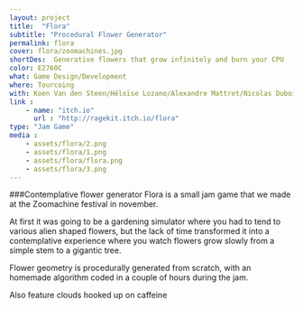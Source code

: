 ```yaml
---
layout: project
title:  "Flora"
subtitle: "Procedural Flower Generator"
permalink: flora
cover: flora/zoomachines.jpg
shortDes:  Generative flowers that grow infinitely and burn your CPU
color: E2760C
what: Game Design/Development
where: Tourcoing
with: Koen Van den Steen/Héloïse Lozano/Alexandre Mattret/Nicolas Dubois
link : 
    - name: "itch.io"
      url : "http://ragekit.itch.io/flora"
type: "Jam Game"
media :
    - assets/flora/2.png
    - assets/flora/1.png
    - assets/flora/flora.png
    - assets/flora/3.png
---
```



###Contemplative flower generator
Flora is a small jam game that we made at the Zoomachine festival in november.

At first it was going to be a gardening simulator where you had to tend to various alien shaped flowers, but the lack of time transformed it into a contemplative experience where you watch flowers grow slowly from a simple stem to a gigantic tree.


Flower geometry is procedurally generated from scratch, with an homemade algorithm coded in a couple of hours during the jam. 

Also feature clouds hooked up on caffeine